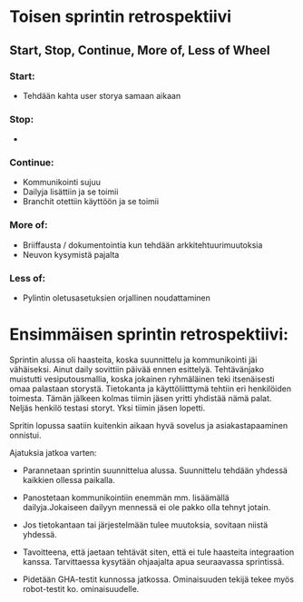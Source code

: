 # Toisen sprintin retrospektiivi

## Start, Stop, Continue, More of, Less of Wheel

### Start:
- Tehdään kahta user storya samaan aikaan

### Stop:
- 

### Continue:
- Kommunikointi sujuu
- Dailyja lisättiin ja se toimii
- Branchit otettiin käyttöön ja se toimii

### More of:
- Briiffausta / dokumentointia kun tehdään arkkitehtuurimuutoksia
- Neuvon kysymistä pajalta

### Less of:
- Pylintin oletusasetuksien orjallinen noudattaminen



# Ensimmäisen sprintin retrospektiivi:

Sprintin alussa oli haasteita, koska suunnittelu ja kommunikointi jäi vähäiseksi. Ainut daily sovittiin päivää ennen esittelyä. Tehtävänjako muistutti vesiputousmallia, koska jokainen ryhmäläinen teki itsenäisesti omaa palastaan storystä. Tietokanta ja käyttöliitttymä tehtiin eri henkilöiden toimesta. Tämän jälkeen kolmas tiimin jäsen yritti yhdistää nämä palat. Neljäs henkilö testasi storyt. Yksi tiimin jäsen lopetti. 

Spritin lopussa saatiin kuitenkin aikaan hyvä sovelus ja asiakastapaaminen onnistui. 


Ajatuksia jatkoa varten:

* Parannetaan sprintin suunnittelua alussa. Suunnittelu tehdään yhdessä kaikkien ollessa paikalla. 

* Panostetaan kommunikointiin enemmän mm. lisäämällä dailyja.Jokaiseen dailyyn mennessä ei ole pakko olla tehnyt jotain. 
  
* Jos tietokantaan tai järjestelmään tulee muutoksia, sovitaan niistä yhdessä. 

* Tavoitteena, että jaetaan tehtävät siten, että ei tule haasteita integraation kanssa. Tarvittaessa kysytään ohjaajalta apua seuraavassa sprintissä. 

* Pidetään GHA-testit kunnossa jatkossa. Ominaisuuden tekijä tekee myös robot-testit ko. ominaisuudelle.  


